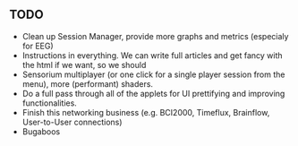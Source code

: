 ## TODO

- Clean up Session Manager, provide more graphs and metrics (especialy for EEG)
- Instructions in everything. We can write full articles and get fancy with the html if we want, so we should
- Sensorium multiplayer (or one click for a single player session from the menu), more (performant) shaders.
- Do a full pass through all of the applets for UI prettifying and improving functionalities.
- Finish this networking business (e.g. BCI2000, Timeflux, Brainflow, User-to-User connections)
- Bugaboos 
